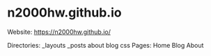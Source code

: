 # n2000hw.github.io
Website: https://n2000hw.github.io/

Directories:
  _layouts
  _posts
  about
  blog
  css
Pages:
  Home
  Blog
  About
